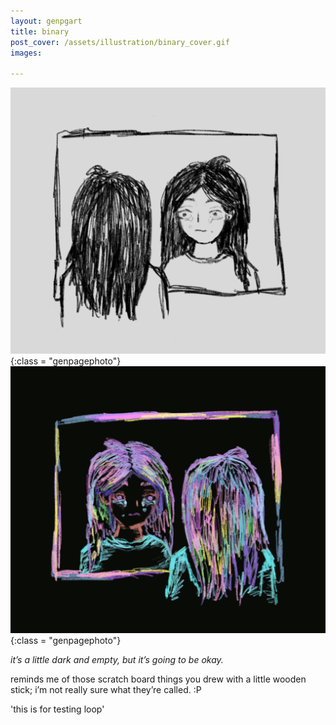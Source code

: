 ```yaml
---
layout: genpgart
title: binary
post_cover: /assets/illustration/binary_cover.gif
images: 

---
```


![downloadimg](/assets/illustration/binary_1.png){:class = "genpagephoto"}
![downloadimg](/assets/illustration/binary_0.png){:class = "genpagephoto"}


*it’s a little dark and empty, but it’s going to be okay.* 




reminds me of those scratch board things you drew with a little wooden stick; i’m not really sure what they’re called. :P

'this is for testing loop'
